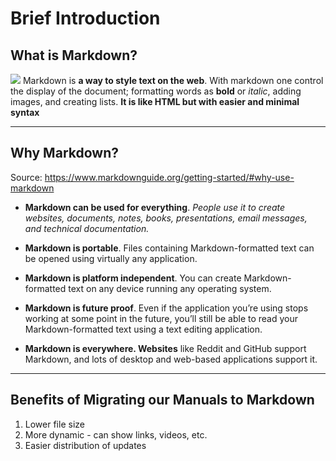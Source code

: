 
Brief Introduction
=======

What is Markdown?
----------
![](https://cdn4.iconfinder.com/data/icons/logos-and-brands-2/471/205_Markdown_logo_logos-512.png)
Markdown is **a way to style text on the web**. 
With markdown one control the display of the document; formatting words as **bold** or *italic*, adding images, and creating lists. **It is like HTML but with easier and minimal syntax**

---
Why Markdown?
----------
Source: https://www.markdownguide.org/getting-started/#why-use-markdown

* **Markdown can be used for everything**. *People use it to create websites, documents, notes, books, presentations, email messages, and technical documentation.*

* **Markdown is portable**. Files containing Markdown-formatted text can be opened using virtually any application. 

* **Markdown is platform independent**. You can create Markdown-formatted text on any device running any operating system.

* **Markdown is future proof**. Even if the application you’re using stops working at some point in the future, you’ll still be able to read your Markdown-formatted text using a text editing application. 

* **Markdown is everywhere. Websites** like Reddit and GitHub support Markdown, and lots of desktop and web-based applications support it.

---
Benefits of Migrating our Manuals to Markdown
----------
1. Lower file size
2. More dynamic - can show links, videos, etc. 
3. Easier distribution of updates


